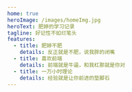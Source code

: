 ```yaml
---
home: true
heroImage: /images/homeImg.jpg
heroText: 肥婷的学习记录
tagline: 好记性不如烂笔头
features:
  - title: 肥婷不肥
    details: 反正就是不肥，说我胖的闭嘴
  - title: 喜欢前端
    details: 前端就是牛逼，和我杠那就是你对
  - title: 一万小时理论
    details: 经验就是让你前进的垫脚石
---
```

